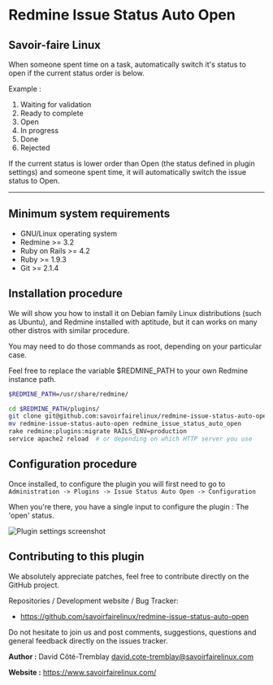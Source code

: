 Redmine Issue Status Auto Open
==============================

Savoir-faire Linux
------------------

When someone spent time on a task, automatically switch it's status to open if the current status order is below.

Example :

1. Waiting for validation
2. Ready to complete
3. Open
4. In progress
5. Done
6. Rejected

If the current status is lower order than Open (the status defined in plugin settings) and someone spent time, it will automatically switch the issue status to Open.

___


Minimum system requirements
---------------------------

* GNU/Linux operating system
* Redmine >= 3.2
* Ruby on Rails >= 4.2
* Ruby >= 1.9.3
* Git >= 2.1.4


Installation procedure
----------------------

We will show you how to install it on Debian family Linux distributions (such as Ubuntu), and Redmine installed with aptitude, but it can works on many other distros with similar procedure.

You may need to do those commands as root, depending on your particular case.

Feel free to replace the variable $REDMINE_PATH to your own Redmine instance path.

```bash
$REDMINE_PATH=/usr/share/redmine/

cd $REDMINE_PATH/plugins/
git clone git@github.com:savoirfairelinux/redmine-issue-status-auto-open.git
mv redmine-issue-status-auto-open redmine_issue_status_auto_open
rake redmine:plugins:migrate RAILS_ENV=production
service apache2 reload  # or depending on which HTTP server you use

```

Configuration procedure
-----------------------

Once installed, to configure the plugin you will first need to go to `Administration -> Plugins -> Issue Status Auto Open -> Configuration`

When you're there, you have a single input to configure the plugin : The 'open' status.

![Plugin settings screenshot](https://github.com/savoirfairelinux/redmine-issue-status-auto-open/raw/master/screenshots/settings.jpg)


Contributing to this plugin
---------------------------

We absolutely appreciate patches, feel free to contribute directly on the GitHub project.

Repositories / Development website / Bug Tracker:
- https://github.com/savoirfairelinux/redmine-issue-status-auto-open

Do not hesitate to join us and post comments, suggestions, questions and general feedback directly on the issues tracker.

**Author :** David Côté-Tremblay <david.cote-tremblay@savoirfairelinux.com>

**Website :** https://www.savoirfairelinux.com/
